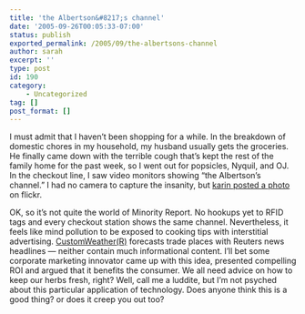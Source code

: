 ```yaml
---
title: 'the Albertson&#8217;s channel'
date: '2005-09-26T00:05:33-07:00'
status: publish
exported_permalink: /2005/09/the-albertsons-channel
author: sarah
excerpt: ''
type: post
id: 190
category:
    - Uncategorized
tag: []
post_format: []
---
```

I must admit that I haven’t been shopping for a while. In the breakdown of domestic chores in my household, my husband usually gets the groceries. He finally came down with the terrible cough that’s kept the rest of the family home for the past week, so I went out for popsicles, Nyquil, and OJ. In the checkout line, I saw video monitors showing “the Albertson’s channel.” I had no camera to capture the insanity, but [karin posted a photo](http://www.flickr.com/photos/24305161@N00/26737938) on flickr.

OK, so it’s not quite the world of Minority Report. No hookups yet to RFID tags and every checkout station shows the same channel. Nevertheless, it feels like mind pollution to be exposed to cooking tips with interstitial advertising. [CustomWeather(R)](http://www.customweather.com/) forecasts trade places with Reuters news headlines — neither contain much informational content. I’ll bet some corporate marketing innovator came up with this idea, presented compelling ROI and argued that it benefits the consumer. We all need advice on how to keep our herbs fresh, right? Well, call me a luddite, but I’m not psyched about this particular application of technology. Does anyone think this is a good thing? or does it creep you out too?